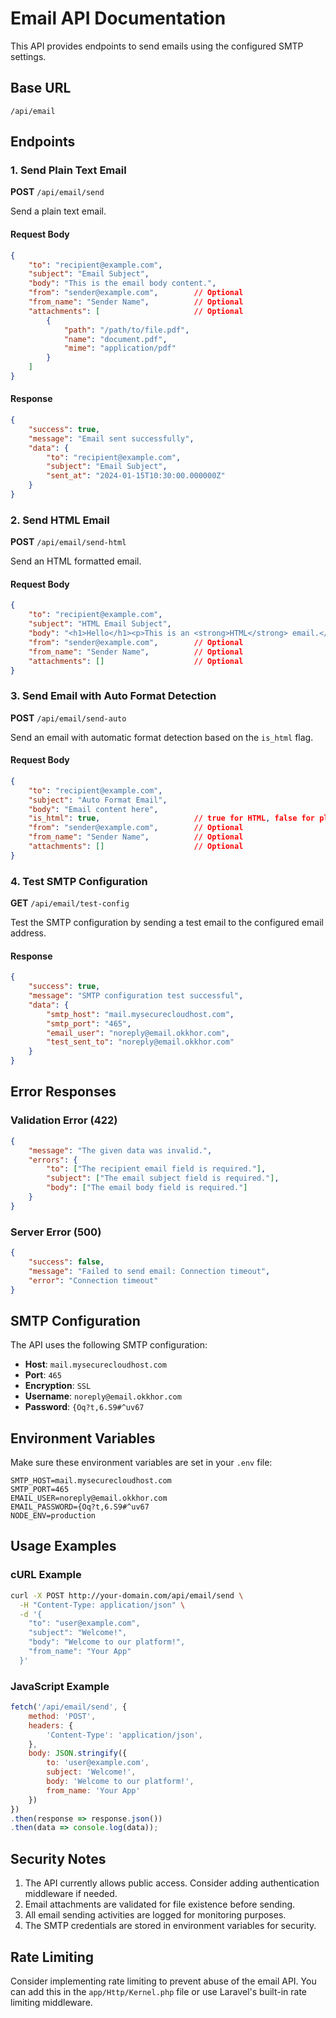# Email API Documentation

This API provides endpoints to send emails using the configured SMTP settings.

## Base URL
```
/api/email
```

## Endpoints

### 1. Send Plain Text Email
**POST** `/api/email/send`

Send a plain text email.

#### Request Body
```json
{
    "to": "recipient@example.com",
    "subject": "Email Subject",
    "body": "This is the email body content.",
    "from": "sender@example.com",        // Optional
    "from_name": "Sender Name",          // Optional
    "attachments": [                     // Optional
        {
            "path": "/path/to/file.pdf",
            "name": "document.pdf",
            "mime": "application/pdf"
        }
    ]
}
```

#### Response
```json
{
    "success": true,
    "message": "Email sent successfully",
    "data": {
        "to": "recipient@example.com",
        "subject": "Email Subject",
        "sent_at": "2024-01-15T10:30:00.000000Z"
    }
}
```

### 2. Send HTML Email
**POST** `/api/email/send-html`

Send an HTML formatted email.

#### Request Body
```json
{
    "to": "recipient@example.com",
    "subject": "HTML Email Subject",
    "body": "<h1>Hello</h1><p>This is an <strong>HTML</strong> email.</p>",
    "from": "sender@example.com",        // Optional
    "from_name": "Sender Name",          // Optional
    "attachments": []                    // Optional
}
```

### 3. Send Email with Auto Format Detection
**POST** `/api/email/send-auto`

Send an email with automatic format detection based on the `is_html` flag.

#### Request Body
```json
{
    "to": "recipient@example.com",
    "subject": "Auto Format Email",
    "body": "Email content here",
    "is_html": true,                     // true for HTML, false for plain text
    "from": "sender@example.com",        // Optional
    "from_name": "Sender Name",          // Optional
    "attachments": []                    // Optional
}
```

### 4. Test SMTP Configuration
**GET** `/api/email/test-config`

Test the SMTP configuration by sending a test email to the configured email address.

#### Response
```json
{
    "success": true,
    "message": "SMTP configuration test successful",
    "data": {
        "smtp_host": "mail.mysecurecloudhost.com",
        "smtp_port": "465",
        "email_user": "noreply@email.okkhor.com",
        "test_sent_to": "noreply@email.okkhor.com"
    }
}
```

## Error Responses

### Validation Error (422)
```json
{
    "message": "The given data was invalid.",
    "errors": {
        "to": ["The recipient email field is required."],
        "subject": ["The email subject field is required."],
        "body": ["The email body field is required."]
    }
}
```

### Server Error (500)
```json
{
    "success": false,
    "message": "Failed to send email: Connection timeout",
    "error": "Connection timeout"
}
```

## SMTP Configuration

The API uses the following SMTP configuration:

- **Host**: `mail.mysecurecloudhost.com`
- **Port**: `465`
- **Encryption**: `SSL`
- **Username**: `noreply@email.okkhor.com`
- **Password**: `{Oq?t,6.S9#^uv67`

## Environment Variables

Make sure these environment variables are set in your `.env` file:

```env
SMTP_HOST=mail.mysecurecloudhost.com
SMTP_PORT=465
EMAIL_USER=noreply@email.okkhor.com
EMAIL_PASSWORD={Oq?t,6.S9#^uv67
NODE_ENV=production
```

## Usage Examples

### cURL Example
```bash
curl -X POST http://your-domain.com/api/email/send \
  -H "Content-Type: application/json" \
  -d '{
    "to": "user@example.com",
    "subject": "Welcome!",
    "body": "Welcome to our platform!",
    "from_name": "Your App"
  }'
```

### JavaScript Example
```javascript
fetch('/api/email/send', {
    method: 'POST',
    headers: {
        'Content-Type': 'application/json',
    },
    body: JSON.stringify({
        to: 'user@example.com',
        subject: 'Welcome!',
        body: 'Welcome to our platform!',
        from_name: 'Your App'
    })
})
.then(response => response.json())
.then(data => console.log(data));
```

## Security Notes

1. The API currently allows public access. Consider adding authentication middleware if needed.
2. Email attachments are validated for file existence before sending.
3. All email sending activities are logged for monitoring purposes.
4. The SMTP credentials are stored in environment variables for security.

## Rate Limiting

Consider implementing rate limiting to prevent abuse of the email API. You can add this in the `app/Http/Kernel.php` file or use Laravel's built-in rate limiting middleware.
